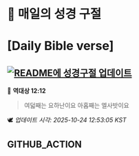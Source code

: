 # 🙏 매일의 성경 구절
# [Daily Bible verse]
## [![README에 성경구절 업데이트](https://github.com/DONGSUKA/first_test/actions/workflows/update-readme-bible.yml/badge.svg)](https://github.com/DONGSUKA/first_test/actions/workflows/update-readme-bible.yml)
<!-- START_BIBLE_VERSE -->
📖 **역대상 12:12**
> 여덟째는 요하난이요 아홉째는 엘사밧이요

🕊️ _업데이트 시각: 2025-10-24 12:53:05 KST_
  <!-- END_BIBLE_VERSE -->
## GITHUB_ACTION
